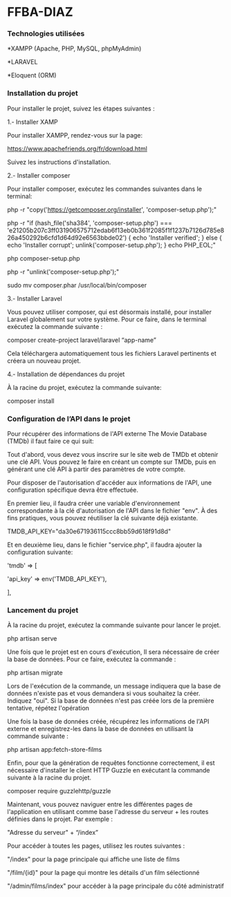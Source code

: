 # FFBA-DIAZ


### Technologies utilisées 

*XAMPP (Apache, PHP, MySQL, phpMyAdmin) 

*LARAVEL 

*Eloquent (ORM) 

 
### Installation du projet 

Pour installer le projet, suivez les étapes suivantes : 

1.- Installer XAMP 

Pour installer XAMPP, rendez-vous sur la page:  

https://www.apachefriends.org/fr/download.html

Suivez les instructions d'installation. 

 
2.- Installer composer 

Pour installer composer, exécutez les commandes suivantes dans le terminal: 

   php -r "copy('https://getcomposer.org/installer', 'composer-setup.php');" 

   php -r "if (hash_file('sha384', 'composer-setup.php') === 'e21205b207c3ff031906575712edab6f13eb0b361f2085f1f1237b7126d785e826a450292b6cfd1d64d92e6563bbde02') { echo 'Installer verified'; } else { echo 'Installer corrupt'; unlink('composer-setup.php'); } echo PHP_EOL;" 

   php composer-setup.php 

   php -r "unlink('composer-setup.php');" 

   sudo mv composer.phar /usr/local/bin/composer 


3.- Installer Laravel  

Vous pouvez utiliser composer, qui est désormais installé, pour installer Laravel globalement sur votre système. Pour ce faire, dans le terminal exécutez la commande suivante : 

   composer create-project laravel/laravel “app-name” 

Cela téléchargera automatiquement tous les fichiers Laravel pertinents et créera un nouveau projet. 

 

4.- Installation de dépendances du projet 

À la racine du projet, exécutez la commande suivante: 

   composer install 


### Configuration de l’API dans le projet  

Pour récupérer des informations de l'API externe The Movie Database (TMDb) il faut faire ce qui suit: 

Tout d'abord, vous devez vous inscrire sur le site web de TMDb et obtenir une clé API. Vous pouvez le faire en créant un compte sur TMDb, puis en générant une clé API à partir des paramètres de votre compte.  

Pour disposer de l'autorisation d'accéder aux informations de l'API, une configuration spécifique devra être effectuée. 

En premier lieu, il faudra créer une variable d'environnement correspondante à la clé d'autorisation de l'API dans le fichier "env". À des fins pratiques, vous pouvez réutiliser la clé suivante déjà existante. 

   TMDB_API_KEY="da30e671936115ccc8bb59d618f91d8d" 

Et en deuxième lieu, dans le fichier "service.php", il faudra ajouter la configuration suivante: 

   'tmdb' => [ 

   'api_key' => env('TMDB_API_KEY'), 

   ], 

### Lancement du projet 

À la racine du projet, exécutez la commande suivante pour lancer le projet. 

   php artisan serve 

Une fois que le projet est en cours d'exécution, Il sera nécessaire de créer la base de données. Pour ce faire, exécutez la commande : 

   php artisan migrate 
 
Lors de l'exécution de la commande, un message indiquera que la base de données n'existe pas et vous demandera si vous souhaitez la créer. Indiquez "oui". Si la base de données n'est pas créée lors de la première tentative, répétez l'opération 

Une fois la base de données créée, récupérez les informations de l'API externe et enregistrez-les dans la base de données en utilisant la commande suivante : 

   php artisan app:fetch-store-films 
 
Enfin, pour que la génération de requêtes fonctionne correctement, il est nécessaire d'installer le client HTTP Guzzle en exécutant la commande suivante à la racine du projet. 

   composer require guzzlehttp/guzzle 

Maintenant, vous pouvez naviguer entre les différentes pages de l'application en utilisant comme base l'adresse du serveur + les routes définies dans le projet. Par exemple : 

"Adresse du serveur" + “/index” 
 
Pour accéder à toutes les pages, utilisez les routes suivantes : 

 
"/index" pour la page principale qui affiche une liste de films 

"/film/{id}" pour la page qui montre les détails d'un film sélectionné 

"/admin/films/index" pour accéder à la page principale du côté administratif 